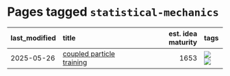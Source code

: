# Pages tagged `statistical-mechanics`

|last_modified|title|est. idea maturity|tags
|:---|:---|---:|:---|
|2025-05-26|[coupled particle training](../coupled_particle_trainbing.md)|1653|[![](https://img.shields.io/badge/tag-experimental-b08442)](../tags/experimental.md) [![](https://img.shields.io/badge/tag-statistical-mechanics-be4650)](../tags/statistical-mechanics.md)|